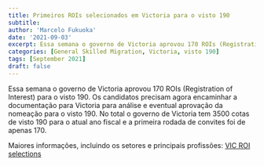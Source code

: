 ```yaml
---
title: Primeiros ROIs selecionados em Victoria para o visto 190
subtitle:  
author: 'Marcelo Fukuoka'
date: '2021-09-03'
excerpt: Essa semana o governo de Victoria aprovou 170 ROIs (Registration of Interest) para o visto 190.   
categories: [General Skilled Migration, Victoria, visto 190]
tags: [September 2021] 
draft: false
---
```

Essa semana o governo de Victoria aprovou 170 ROIs (Registration of Interest) para o visto 190. 
Os candidatos precisam agora encaminhar a documentação para Victoria para análise e eventual aprovação da nomeação para o visto 190. No total o governo de Victoria tem 3500 cotas de visto 190 para o atual ano fiscal e a primeira rodada de convites foi de apenas 170. 

Maiores informações, incluindo os setores e principais profissões:
[VIC ROI selections](https://liveinmelbourne.vic.gov.au/news-events/news/2021/skilled-migration-update-roi-selections)
